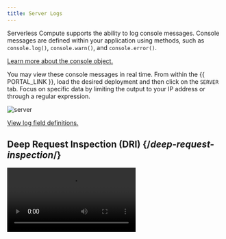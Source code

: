 ```yaml
---
title: Server Logs
---
```


Serverless Compute supports the ability to log console messages. Console messages are defined within your application using methods, such as `console.log()`, `console.warn()`, and `console.error()`. 

[Learn more about the console object.](https://developer.mozilla.org/en-US/docs/Web/API/console) 

You may view these console messages in real time<!-- or as log data-->. From within the {{ PORTAL_LINK }}, load the desired deployment and then click on the `SERVER` tab. Focus on specific data by limiting the output to your IP address or through a regular expression. 
<!--
-   **Real Time:** 
-   **Log Data:** Retrieve log data from an AWS S3 bucket.

    <Callout type="info">

      Access to log data requires an Enterprise account. {{ ACCOUNT_UPGRADE }}

    </Callout>

    - Availability for this log data is only guaranteed for 2 hours. 
    - Use the following environment-specific data, which is available from the desired environment's **Logs** tab, to access log data:
        - Base AWS S3 bucket URL (Server Logs)
        - Key ID
        - Secret access key
-->
![server](/images/logs/logs-serverless.png?width=700)

[View log field definitions.](#serverless-compute-console-and-dri-log-fields)

## Deep Request Inspection (DRI) {/*deep-request-inspection*/}

<Video src="https://www.youtube.com/watch?v=M0KPpX89nO4"/>

<Callout type="info">

  Deep Request Inspection (DRI) requires enablement for each desired environment.

</Callout>

Use DRI to view the headers and body for:
-   Every request served through {{ PRODUCT }} Serverless Compute.
-   Each upstream API request made by your application.

<Callout type="warning">

  {{ PRODUCT }} automatically scrubs Social Security Numbers and common credit card formats from our log data. However, it is unaware of other personally identifiable information (PII). Any team member that has been assigned the `Admin` role will have access to this data.

</Callout>

One use case for DRI is to analyze traffic during a deployment by tailing the server logs for that environment.

**To enable Deep Request Inspection**

1.  Navigate to the current deployment. 
    {{ ENV_NAV }} **Deployments**.
	5.  Click on the build number for the latest deployment. By default, the latest deployment should appear at the top of the list. 

    ![Deployment build link](/images/v7/logs/deployment-build-link.png)

2.  From the **Logs** section, click on the **Serverless** tab. 
3.  Click **Enable Deep Request Inspection**.
4.  When prompted, confirm enablement and redeploy your site by clicking **ENABLE DEEP REQUEST INSPECTION**.

## Serverless Compute Console <!-- and DRI --> Log Fields {/*serverless-compute-console-and-dri-log-fields*/}

<Callout type="info">

  Access to log data requires an Enterprise account. {{ ACCOUNT_UPGRADE }}

</Callout>

Log data for Serverless Compute console messages <!-- and DRI --> may contain the following fields:

-   **awsTag:** <a id="awsTag" /> Reserved for future use.
-   **clientIp:** <a id="clientIp" /> Indicates the IP address (IPv4 or IPv6) for the computer that submitted the request.
-   **requestId:** <a id="requestId" /> Indicates the request's unique ID.
-   **fn:** <a id="fn" /> Indicates the function's ID.
-   **level:** <a id="level" /> Indicates the severity of the console message.<!-- or log data type. --> Valid values are:

    -   **60:** Fatal. This severity, which requires immediate attention, typically indicates that your application will stop or become unusable soon. 
    -   **50:** Error. This severity typically indicates that the request was unsuccessful. Errors require investigation and remediation to ensure optimal performance for all users.
    -   **40:** Warn. This severity typically indicates an issue that should be investigated as time allows.
    -   **30:** Info. This severity indicates information describing normal operation within your application.
    -   **20:** Debug. This severity contains more detailed information than Info console messages. 
    -   **10:** Trace. This severity is indicative of detailed application logging or log data generated by an external library used by your application.

-   **rg:** <a id="rg" /> Requires {{ PRODUCT }} {{ PRODUCT_APPLICATIONS }} version 5.0.3 or higher. Indicates the region your serverless code was processed.
-   **time:** <a id="time" /> Indicates the Unix time, in milliseconds, at which the request was submitted.
-   **wi:** Requires {{ PRODUCT }} {{ PRODUCT_APPLICATIONS }} version 5.0.3 or higher. Indicates the unique ID of the Serverless Compute instance that ran your serverless code.

<!--
-   **data:** <a id="data" /> Contains additional information about the request logged by [Deep Request Inspection](#deep-request-inspection).
    -   **headers:** <a id="headers" /> Contains request headers.
    -   **method:** <a id="method" /> Indicates the request's HTTP method (e.g., `GET`, `HEAD`, and `POST`).
    -   **path:** <a id="path" /> Indicates the URL path for the content that was requested, posted, or deleted. This URL, which excludes the query string, is reported as a relative path that starts directly after the hostname.
    -   **protocol:** <a id="protocol" /> Indicates the request's scheme. Valid values are:

        `http: | https:`


level:
    -   **100 - 104:** Indicates log data generated as a result of Deep Request Inspection.

## Log Aggregation Tools {/*setting-up-log-aggregation-tools*/}

{{ PRODUCT }} temporarily stores log data within Amazon S3. Use a log aggregation tool to extract log data from AWS S3. Here are a few popular log aggregation tools:

- Sematext | [[Logagent docs]](https://sematext.com/docs/logagent/)
- Sumo Logic | [[S3 ingest docs]](https://help.sumologic.com/03Send-Data/Sources/02Sources-for-Hosted-Collectors/Amazon-Web-Services/AWS-S3-Source)
- AWS Athena | [[docs]](https://aws.amazon.com/blogs/big-data/analyzing-data-in-s3-using-amazon-athena/)
- Splunk | [[S3 ingest docs]](https://docs.splunk.com/Documentation/AddOns/released/AWS/S3)
- Loggly | [[S3 ingest docs]](https://documentation.solarwinds.com/en/Success_Center/loggly/Content/admin/s3-ingestion-auto.htm)
-->